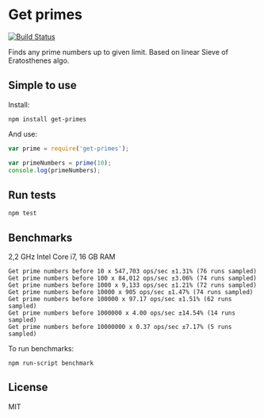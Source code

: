 # Get primes
[![Build Status](https://travis-ci.org/crypti/prime.svg?branch=master)](https://travis-ci.org/crypti/prime)

Finds any prime numbers up to given limit. Based on linear Sieve of Eratosthenes algo.

## Simple to use

Install: 

```
npm install get-primes
```

And use:

```js
var prime = require('get-primes');

var primeNumbers = prime(10);
console.log(primeNumbers);
```

## Run tests

```
npm test
```

## Benchmarks

2,2 GHz Intel Core i7, 16 GB RAM

```
Get prime numbers before 10 x 547,703 ops/sec ±1.31% (76 runs sampled)
Get prime numbers before 100 x 84,012 ops/sec ±3.06% (74 runs sampled)
Get prime numbers before 1000 x 9,133 ops/sec ±1.21% (72 runs sampled)
Get prime numbers before 10000 x 905 ops/sec ±1.47% (74 runs sampled)
Get prime numbers before 100000 x 97.17 ops/sec ±1.51% (62 runs sampled)
Get prime numbers before 1000000 x 4.00 ops/sec ±14.54% (14 runs sampled)
Get prime numbers before 10000000 x 0.37 ops/sec ±7.17% (5 runs sampled)
```

To run benchmarks:

```
npm run-script benchmark
```

## License 

MIT